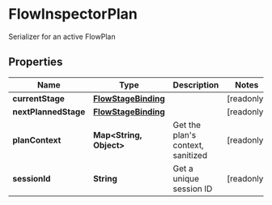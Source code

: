 

# FlowInspectorPlan

Serializer for an active FlowPlan

## Properties

| Name | Type | Description | Notes |
|------------ | ------------- | ------------- | -------------|
|**currentStage** | [**FlowStageBinding**](FlowStageBinding.md) |  |  [readonly] |
|**nextPlannedStage** | [**FlowStageBinding**](FlowStageBinding.md) |  |  [readonly] |
|**planContext** | **Map&lt;String, Object&gt;** | Get the plan&#39;s context, sanitized |  [readonly] |
|**sessionId** | **String** | Get a unique session ID |  [readonly] |



